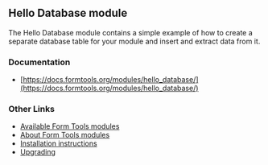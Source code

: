 ## Hello Database module

The Hello Database module contains a simple example of how to create a separate database table for your module and 
insert and extract data from it.

### Documentation

- [https://docs.formtools.org/modules/hello_database/](https://docs.formtools.org/modules/hello_database/)


### Other Links

- [Available Form Tools modules](https://modules.formtools.org/)
- [About Form Tools modules](https://docs.formtools.org/userdoc/modules/) 
- [Installation instructions](https://docs.formtools.org/userdoc/modules/installing/)
- [Upgrading](https://docs.formtools.org/userdoc/modules/upgrading/)
